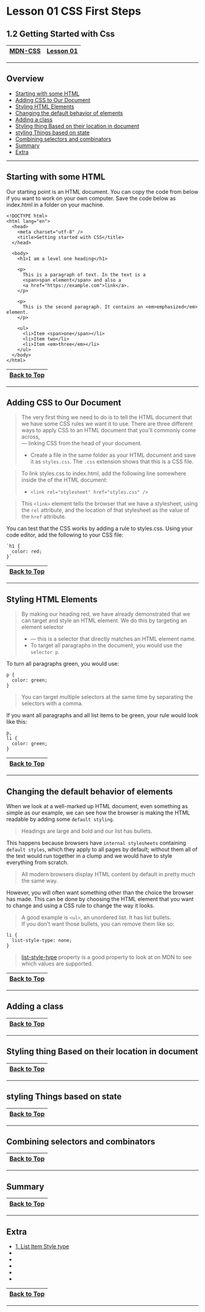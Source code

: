 # Lesson 01 CSS First Steps

## 1.2 Getting Started with Css

|[MDN-CSS](/README.md)|[Lesson 01](../readme.md)|
|-|-|
---

## Overview

* [Starting with some HTML](#starting-with-some-html)
* [Adding CSS to Our Document](#adding-css-to-our-document)
* [Styling HTML Elements](#styling-html-elements)
* [Changing the default behavior of elements](#changing-the-default-behavior-of-elements)
* [Adding a class](#adding-a-class)
* [Styling thing Based on their location in document](#styling-thing-based-on-their-location-in-document)
* [styling Things based on state](#styling-things-based-on-state)
* [Combining selectors and combinators](#combining-selectors-and-combinators)
* [Summary](#summary)
* [Extra](#extra) 

---

## Starting with some HTML

Our starting point is an HTML document. You can copy the code from below if you want to work on your own computer. Save the code below as index.html in a folder on your machine.

    <!DOCTYPE html>
    <html lang="en">
      <head>
        <meta charset="utf-8" />
        <title>Getting started with CSS</title>
      </head>
    
      <body>
        <h1>I am a level one heading</h1>
    
        <p>
          This is a paragraph of text. In the text is a
          <span>span element</span> and also a
          <a href="https://example.com">link</a>.
        </p>
    
        <p>
          This is the second paragraph. It contains an <em>emphasized</em> element.
        </p>
    
        <ul>
          <li>Item <span>one</span></li>
          <li>Item two</li>
          <li>Item <em>three</em></li>
        </ul>
      </body>
    </html>
    

|[Back to Top](#overview)|
|-|

---

## Adding CSS to Our Document

>The very first thing we need to do is to tell the HTML document that we have some CSS rules we want it to use. There are three different ways to apply CSS to an HTML document that you'll commonly come across,   
> — linking CSS from the head of your document.
>* Create a file in the same folder as your HTML document and save it as `styles.css`. The `.css` extension shows that this is a CSS file.

> To link styles.css to index.html, add the following line somewhere inside the <head> of the HTML document:
>* `<link rel="stylesheet" href="styles.css" />`    

> This `<link>` element tells the browser that we have a stylesheet, using the `rel` attribute, and the location of that stylesheet as the value of the `href` attribute. 

You can test that the CSS works by adding a rule to styles.css. Using your code editor, add the following to your CSS file:

    `h1 {
      color: red;
    }`

|[Back to Top](#overview)|
|-|

---

## Styling HTML Elements

>By making our heading red, we have already demonstrated that we can target and style an HTML element. We do this by targeting an element selector      
>* — this is a selector that directly matches an HTML element name. 
>* To target all paragraphs in the document, you would use the `selector p`.    

To turn all paragraphs green, you would use:

    p {
      color: green;
    }
> You can target multiple selectors at the same time by separating the selectors with a comma. 

If you want all paragraphs and all list items to be green, your rule would look like this:

    p,
    li {
      color: green;
    }

|[Back to Top](#overview)|
|-|

---

## Changing the default behavior of elements

When we look at a well-marked up HTML document, even something as simple as our example, we can see how the browser is making the HTML readable by adding some `default styling`.   
> Headings are large and bold and our list has bullets.     

This happens because browsers have `internal stylesheets` containing `default styles`, which they apply to all pages by default; without them all of the text would run together in a clump and we would have to style everything from scratch.     
>All modern browsers display HTML content by default in pretty much the same way.

However, you will often want something other than the choice the browser has made. This can be done by choosing the HTML element that you want to change and using a CSS rule to change the way it looks.   
>A good example is `<ul>`, an unordered list. It has list bullets.  
If you don't want those bullets, you can remove them like so:

    li {
      list-style-type: none;
    }
> [list-style-type](https://developer.mozilla.org/en-US/docs/Web/CSS/list-style-type) property is a good property to look at on MDN to see which values are supported.


|[Back to Top](#overview)|
|-|

---

## Adding a class

|[Back to Top](#overview)|
|-|

---

## Styling thing Based on their location in document

|[Back to Top](#overview)|
|-|

---

## styling Things based on state

|[Back to Top](#overview)|
|-|

---

## Combining selectors and combinators

|[Back to Top](#overview)|
|-|

---

## Summary

|[Back to Top](#overview)|
|-|

---

## Extra

* [1. List Item Style type](./Extra/1-list-style-type/readme.md)
* []()
* []()
* []()
* []()
* []()

|[Back to Top](#overview)|
|-|

---